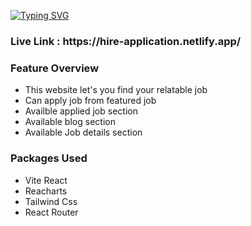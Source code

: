 [![Typing SVG](https://readme-typing-svg.herokuapp.com?font=Fira+Code&weight=500&size=33&pause=1000&width=435&lines=Hire+Spotlight;Apply+your+job;React+Application)](https://git.io/typing-svg)

<h3> Live Link : https://hire-application.netlify.app/ </h3>

<h3>Feature Overview</h3>


- This website let's you find your relatable job
- Can apply job from featured job
- Availble applied job section
- Available blog section 
- Available Job details section

<h3>Packages Used</h3>


- Vite React
- Reacharts
- Tailwind Css
- React Router
